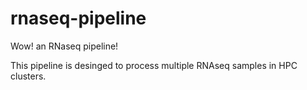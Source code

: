 # rnaseq-pipeline

Wow! an RNaseq pipeline!

This pipeline is desinged to process multiple RNAseq samples in HPC clusters. 